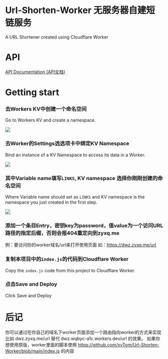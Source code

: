 # Url-Shorten-Worker 无服务器自建短链服务
A URL Shortener created using Cloudflare Worker

# API

[API Documentation (API文档)](docs/API.md)

# Getting start
### 去Workers KV中创建一个命名空间

Go to Workers KV and create a namespace.

![](docs/kv_create_namespace.png)

### 去Worker的Settings选选项卡中绑定KV Namespace

Bind an instance of a KV Namespace to access its data in a Worker.

![](docs/worker_settings.jpg)

### 其中Variable name填写`LINKS`, KV namespace 选择你刚刚创建的命名空间

Where Variable name should set as `LINKS` and KV namespace is the namespace you just created in the first step.

![](docs/worker_kv_binding.png)

### 添加一个条目Entry，密钥key为password，值value为一个访问URL路径的指定后缀，否则会报404重定向到zyxq.me
例：要访问你的worker域名/url来打开使用页面  如：https://dwz.zyxq.me/url

### 复制本项目中的`index.js`的代码到Cloudflare Worker 

Copy the `index.js` code from this project to Cloudflare Worker. 

### 点击Save and Deploy

Click Save and Deploy

# 后记

你可以通过在你自己的域名下worker页面添加一个路由指向worker的方式来实现比如 dwz.zyxq.me/url 替代 dwz.wqbyc-a1c.workers.dev/url 的效果。
如果你想使用原版，worker里面的脚本使用 https://github.com/xyTom/Url-Shorten-Worker/blob/main/index.js 的内容
